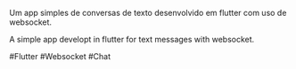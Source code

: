 Um app simples de conversas de texto desenvolvido em flutter com uso de websocket.

A simple app developt in flutter for text messages with websocket.

#Flutter #Websocket #Chat
